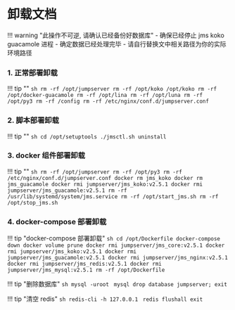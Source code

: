 # 卸载文档

!!! warning "此操作不可逆, 请确认已经备份好数据库"
    - 确保已经停止 jms koko guacamole 进程
    - 确定数据已经处理完毕
    - 请自行替换文中相关路径为你的实际环境路径

### 1. 正常部署卸载

!!! tip ""
    ```sh
    rm -rf /opt/jumpserver
    rm -rf /opt/koko /opt/koko
    rm -rf /opt/docker-guacamole
    rm -rf /opt/lina
    rm -rf /opt/luna
    rm -rf /opt/py3
    rm -rf /config
    rm -rf /etc/nginx/conf.d/jumpserver.conf
    ```

### 2. 脚本部署卸载

!!! tip ""
    ```sh
    cd /opt/setuptools
    ./jmsctl.sh uninstall
    ```

### 3. docker 组件部署卸载

!!! tip ""
    ```sh
    rm -rf /opt/jumpserver
    rm -rf /opt/py3
    rm -rf /etc/nginx/conf.d/jumpserver.conf
    docker rm jms_koko
    docker rm jms_guacamole
    docker rmi jumpserver/jms_koko:v2.5.1
    docker rmi jumpserver/jms_guacamole:v2.5.1
    rm -rf /usr/lib/systemd/system/jms.service
    rm -rf /opt/start_jms.sh
    rm -rf /opt/stop_jms.sh
    ```

### 4. docker-compose 部署卸载

!!! tip "docker-compose 部署卸载"
    ```sh
    cd /opt/Dockerfile
    docker-compose down
    docker volume prune
    docker rmi jumpserver/jms_core:v2.5.1
    docker rmi jumpserver/jms_koko:v2.5.1
    docker rmi jumpserver/jms_guacamole:v2.5.1
    docker rmi jumpserver/jms_nginx:v2.5.1
    docker rmi jumpserver/jms_redis:v2.5.1
    docker rmi jumpserver/jms_mysql:v2.5.1
    rm -rf /opt/Dockerfile
    ```

!!! tip "删除数据库"
    ```sh
    mysql -uroot
    ```
    ```mysql
    drop database jumpserver;
    exit
    ```



!!! tip "清空 redis"
    ```sh
    redis-cli -h 127.0.0.1
    ```
    ```redis
    flushall
    exit
    ```
